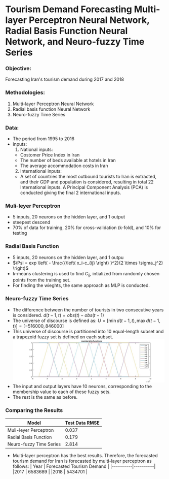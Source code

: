 # Tourism Demand Forecasting Multi-layer Perceptron Neural Network, Radial Basis Function Neural Network, and Neuro-fuzzy Time Series

### Objective:
Forecasting Iran's tourism demand during 2017 and 2018
### Methodologies: 
  1. Multi-layer Perceptron Neural Network
  2. Radial basis function Neural Network
  3. Neuro-fuzzy Time Series
### Data:
- The period from 1995 to 2016
- inputs:
  1. National inputs:
    - Costomer Price Index in Iran
    - The number of beds available at hotels in Iran
    - The average accommodation costs in Iran
  2. International inputs:
    - A set of countries the most outbound tourists to Iran is extracted, and their GDP and population is considered, resulting in total 22 International inputs. A Principal Component Analysis (PCA) is conducted giving the final 2 international inputs.
### Muli-leyer Perceptron
- 5 inputs, 20 neurons on the hidden layer, and 1 output
- steepest descend
- 70% of data for training, 20% for cross-validation (k-fold), and 10% for testing
### Radial Basis Function
- 5 inputs, 20 neurons on the hidden layer, and 1 outpu
- $\Psi = exp \left( - \frac{{\left( x_i-c_{ij} \right) }^2}{2 \times \sigma_j^2} \right)$
- k-means clustering is used to find $C_{ij}$, intialized from randomly chosen points from the training set.
- For finding the wieghts, the same approach as MLP is conducted.
### Neuro-fuzzy Time Series
- The difference between the number of tourists in two consecutive years is considered. $d(t-1,t) = obs(t) - obs(t-1)$
- The universe of discourse is defined as: $U = \left[ \min{d(t-1,t)} , \max{d(t-1,t)} \right] = [-516000 , 846000]$
- This universe of discourse is partitioned into 10 equal-length subset and a trapezoid fuzzy set is defined on each subset.
  ![](https://github.com/hamidnakhaei/tourism_demand_forecasting_neural_network-/blob/c83bb352c2fc2df1c4edb07508ef8392a8758391/Fig/mf2.jpg)
- The input and output layers have 10 neurons, corresponding to the membership value to each of these fuzzy sets.
- The rest is the same as before.
### Comparing the Results
| Model |  Test Data RMSE |
|----------|----------|
| Muli-leyer Perceptron    | 0.037   |
| Radial Basis Function    | 0.179   |
| Neuro-fuzzy Time Series    | 2.814   |
- Multi-layer perceptron has the best results. Therefore, the forecasted tourism demand for Iran is forecasted by multi-layer perceptron as follows:
| Year |  Forecasted Tourism Demand |
|----------|----------|
|2017   | 6583689   |
|2018    | 5434701   |
